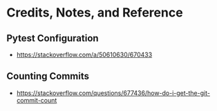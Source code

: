 # Credits, Notes, and Reference

## Pytest Configuration

  + https://stackoverflow.com/a/50610630/670433

## Counting Commits

  + https://stackoverflow.com/questions/677436/how-do-i-get-the-git-commit-count

